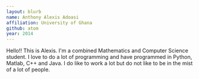 ```yaml
---
layout: blurb
name: Anthony Alexis Adoasi
affiliation: University of Ghana
github: atom
year: 2014
---
```


Hello!!
This is Alexis. I'm a combined Mathematics and Computer Science student.
I love to do a lot of programming and have programmed in Python, Matlab, C++ and Java.
I do like to work a lot but do not like to be in the mist of a lot of people.

